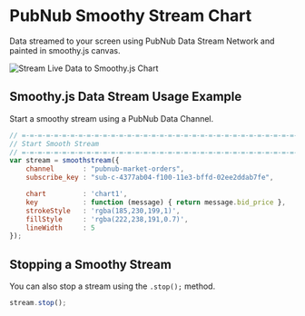 # PubNub Smoothy Stream Chart

Data streamed to your screen using PubNub Data Stream Network
and painted in smoothy.js canvas.

![Stream Live Data to Smoothy.js Chart](http://stephenlb.github.io/pubnub-smoothy/smoothy-stream.gif)

## Smoothy.js Data Stream Usage Example

Start a smoothy stream using a PubNub Data Channel.

```javascript
// =-=-=-=-=-=-=-=-=-=-=-=-=-=-=-=-=-=-=-=-=-=-=-=-=-=-=-=-=-=-=-=-=-=-=-=
// Start Smooth Stream
// =-=-=-=-=-=-=-=-=-=-=-=-=-=-=-=-=-=-=-=-=-=-=-=-=-=-=-=-=-=-=-=-=-=-=-=
var stream = smoothstream({
    channel       : "pubnub-market-orders",
    subscribe_key : "sub-c-4377ab04-f100-11e3-bffd-02ee2ddab7fe",

    chart         : 'chart1',
    key           : function (message) { return message.bid_price },
    strokeStyle   : 'rgba(185,230,199,1)',
    fillStyle     : 'rgba(222,238,191,0.7)',
    lineWidth     : 5
});
```

## Stopping a Smoothy Stream

You can also stop a stream using the `.stop();` method.

```javascript
stream.stop();
```
